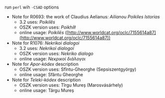 run `perl` wih `-CSAD` options

- Note for R0693: the work of Claudius Aelianus: *Ailianou Poikiles Istorias*
  - 3.2 uses: *Poikilês*
  - OSZK version uses: *Poikhílł*
  - online usage: *Poikilēs* ([http://www.worldcat.org/oclc/7155614a87](http://www.worldcat.org/oclc/7155614a87))
- Note for R1076: *Nekrikoi dialogoi*
  - 3.2 uses: *Nekrikoï dialogoï*
  - OSZK version uses: *Nekriko dialogo*
  - online usage: *Νεκρικοί διάλογοι*
- Note for *Apor-kódex* description
  - OSZK version uses: Sfîntu-Gheorghe (Sepsiszentgyörgy)
  - online usage: Sfântu Gheorghe
- Note for *Teleki-kódex* description
  - OSZK version uses: Tîrgu Mureș (Marosvásárhely)
  - online usage: Târgu Mureș
